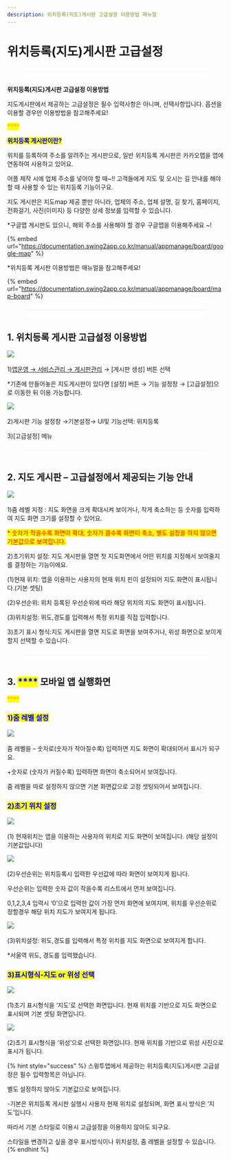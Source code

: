 ```yaml
---
description: 위치등록(지도)게시판 고급설정 이용방법 매뉴얼
---
```


# 위치등록(지도)게시판 고급설정

<figure><img src="../../../.gitbook/assets/구분선.PNG" alt=""><figcaption></figcaption></figure>

**위치등록(지도)게시판 고급설정 이용방법** &#x20;

지도게시판에서 제공하는 고급설정은 필수 입력사항은 아니며, 선택사항입니다. 옵션을 이용할 경우만 이용방법을 참고해주세요!

<mark style="color:orange;">****</mark>

<mark style="color:blue;">**위치등록 게시판이란?**</mark>

위치를 등록하여 주소를 알려주는 게시판으로, 일반 위치등록 게시판은 카카오맵을 앱에 연동하여 사용하고 있어요.

어플 제작 시에 업체 주소를 넣어야 할 때\~!! 고객들에게 지도 및 오시는 길 안내를 해야 할 때 사용할 수 있는 위치등록 기능이구요.

지도 게시판은 지도map 제공 뿐만 아니라, 업체의 주소, 업체 설명, 길 찾기, 홈페이지, 전화걸기, 사진(이미지) 등 다양한 상세 정보를 입력할 수 있습니다.

\*구글맵 게시판도 있으니, 해외 주소를 사용해야 할 경우 구글맵을 이용해주세요 \~!

{% embed url="https://documentation.swing2app.co.kr/manual/appmanage/board/google-map" %}

\*위치등록 게시판 이용방법은 매뉴얼을 참고해주세요!

{% embed url="https://documentation.swing2app.co.kr/manual/appmanage/board/map-board" %}



<figure><img src="../../../.gitbook/assets/구분선.PNG" alt=""><figcaption></figcaption></figure>

## 1. 위치등록 게시판 고급설정 이용방법

![](https://wp.swing2app.co.kr/wp-content/uploads/2020/11/%EC%A7%80%EB%8F%84%EA%B2%8C%EC%8B%9C%ED%8C%90-%EA%B3%A0%EA%B8%89%EC%84%A4%EC%A0%955.png)

1\)[앱운영 → 서비스관리 → 게시판관리](http://www.swing2app.co.kr/view/board\_edit) → \[게시판 생성] 버튼 선택

\*기존에 만들어놓은 지도게시판이 있다면 \[설정] 버튼 → 기능 설정창 → \[고급설정]으로 이동한 뒤 이용 가능합니다.



![](https://wp.swing2app.co.kr/wp-content/uploads/2020/11/%EC%A7%80%EB%8F%84%EA%B2%8C%EC%8B%9C%ED%8C%90%EC%97%85%EB%8D%B0%EC%9D%B4%ED%8A%B81-1.png)

2\)게시판 기능 설정창 →기본설정→ UI및 기능선택: 위치등록&#x20;

3\)\[고급설정] 메뉴&#x20;

<figure><img src="../../../.gitbook/assets/구분선.PNG" alt=""><figcaption></figcaption></figure>

## 2. 지도 게시판 – 고급설정에서 제공되는 기능 안내

![](https://wp.swing2app.co.kr/wp-content/uploads/2020/11/%EC%A7%80%EB%8F%84%EA%B2%8C%EC%8B%9C%ED%8C%90-%EA%B3%A0%EA%B8%89%EC%84%A4%EC%A0%959.png)

1\)줌 레벨 지정 : 지도 화면을 크게 확대시켜 보이거나, 작게 축소하는 등 숫자를 입력하여 지도 화면 크기를 설정할 수 있어요.

<mark style="color:red;">\* 숫자가 작을수록 화면이 확대, 숫자가 클수록 화면이 축소, 별도 설정을 하지 않으면 기본값으로 보여집니다.</mark>

2\)초기위치 설정: 지도 게시판을 열면 첫 지도화면에서 어떤 위치를 지정해서 보여줄지를 결정하는 기능이에요.

(1)현재 위치: 앱을 이용하는 사용자의 현재 위치 핀이 설정되어 지도 화면이 표시됩니다.(기본 셋팅)

(2)우선순위: 위치 등록된 우선순위에 따라 해당 위치의 지도 화면이 표시됩니다.

(3)위치설정: 위도,경도를 입력해서 특정 위치를 직접 입력합니다.

3\)초기 표시 형식:지도 게시판을 열면 지도로 화면을 보여주거나, 위성 화면으로 보이게 할지 선택할 수 있습니다.

<figure><img src="../../../.gitbook/assets/구분선.PNG" alt=""><figcaption></figcaption></figure>

## 3. <mark style="color:blue;">****</mark> 모바일 앱 실행화면

<mark style="color:orange;">****</mark>

### <mark style="color:blue;">1)줌 레벨 설정</mark>

![](https://wp.swing2app.co.kr/wp-content/uploads/2020/11/%EC%A7%80%EB%8F%84%EA%B2%8C%EC%8B%9C%ED%8C%90-%EA%B3%A0%EA%B8%89%EC%84%A4%EC%A0%954.png)

줌 레벨을 – 숫자로(숫자가 작아질수록) 입력하면 지도 화면이 확대되어서 표시가 되구요.

\+숫자로 (숫자가 커질수록) 입력하면 화면이 축소되어서 보여집니다.

줌 레벨을 따로 설정하지 않으면 기본 화면값으로 고정 셋팅되어서 보여집니다.



### <mark style="color:blue;">**2)초기 위치 설정**</mark>

![](https://wp.swing2app.co.kr/wp-content/uploads/2020/11/%EC%A7%80%EB%8F%84%EA%B2%8C%EC%8B%9C%ED%8C%90-%EA%B3%A0%EA%B8%89%EC%84%A4%EC%A0%957.png)

(1) 현재위치는 앱을 이용하는 사용자의 위치로 지도 화면이 보여집니다. (해당 설정이 기본값입니다)



![](https://wp.swing2app.co.kr/wp-content/uploads/2020/11/%EC%A7%80%EB%8F%84%EA%B2%8C%EC%8B%9C%ED%8C%90-%EA%B3%A0%EA%B8%89%EC%84%A4%EC%A0%956.png)

(2)우선순위는 위치등록시 입력한 우선값에 따라 화면이 보여지게 됩니다.

우선순위는 입력한 숫자 값이 작을수록 리스트에서 먼저 보여집니다.

0,1,2,3,4 입력시 ‘0’으로 입력한 값이 가장 먼저 화면에 보여지며, 위치를 우선순위로 정할경우 해당 위치 지도가 보여지게 됩니다.



![](https://wp.swing2app.co.kr/wp-content/uploads/2020/11/%EC%A7%80%EB%8F%84%EA%B2%8C%EC%8B%9C%ED%8C%90-%EA%B3%A0%EA%B8%89%EC%84%A4%EC%A0%9510.png)

(3)위치설정: 위도,경도를 입력해서 특정 위치를 지도 화면으로 보여지게 합니다.

\*서울역 위도, 경도를 입력했습니다.



### <mark style="color:blue;">3)표시형식-지도 or 위성 선택</mark>

![](https://wp.swing2app.co.kr/wp-content/uploads/2020/11/%EC%A7%80%EB%8F%84%EA%B2%8C%EC%8B%9C%ED%8C%90-%EA%B3%A0%EA%B8%89%EC%84%A4%EC%A0%952-1.png)

(1)초기 표시형식을 ‘지도’로 선택한 화면입니다. 현재 위치를 기반으로 지도 화면으로 표시되며 기본 셋팅 화면입니다.

![](https://wp.swing2app.co.kr/wp-content/uploads/2020/11/%EC%A7%80%EB%8F%84%EA%B2%8C%EC%8B%9C%ED%8C%90-%EA%B3%A0%EA%B8%89%EC%84%A4%EC%A0%951.png)

(2)초기 표시형식을 ‘위성’으로 선택한 화면입니다. 현재 위치를 기반으로 위성 사진으로 표시가 됩니다.

{% hint style="success" %}
스윙투앱에서 제공하는 위치등록(지도)게시판 고급설정은 필수 입력항목은 아닙니다.

별도 설정하지 않아도 기본값으로 보여집니다.

\-기본은 위치등록 게시판 실행시 사용자 현재 위치로 설정되며, 화면 표시 방식은 ‘지도’입니다.

따라서 기본 스타일로 이용시 고급설정을 이용하지 않아도 되구요.

스타일을 변경하고 싶을 경우 표시방식이나 위치설정, 줌 레벨을 설정할 수 있습니다.
{% endhint %}

